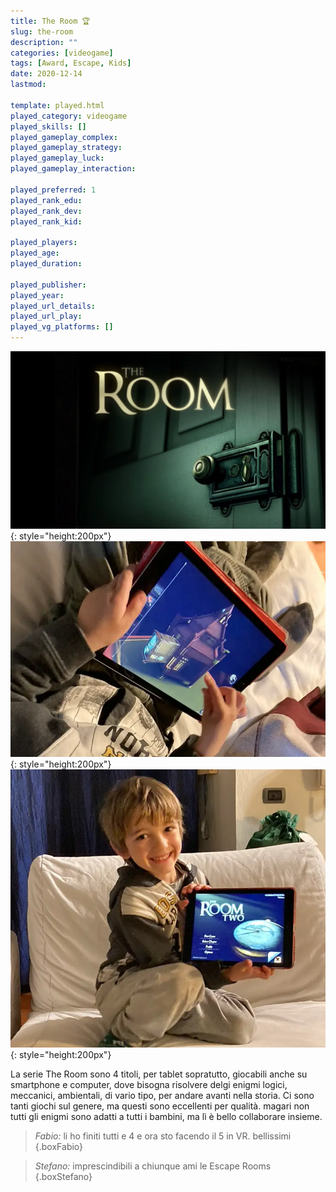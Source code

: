 ```yaml
---
title: The Room 🏆
slug: the-room
description: ""
categories: [videogame]
tags: [Award, Escape, Kids]
date: 2020-12-14
lastmod: 

template: played.html
played_category: videogame
played_skills: []
played_gameplay_complex: 
played_gameplay_strategy: 
played_gameplay_luck: 
played_gameplay_interaction: 

played_preferred: 1
played_rank_edu: 
played_rank_dev: 
played_rank_kid: 

played_players: 
played_age: 
played_duration: 

played_publisher: 
played_year: 
played_url_details: 
played_url_play: 
played_vg_platforms: []
---
```


![](img/the_room.webp){: style="height:200px"}
![](img/the_room_gioco.webp){: style="height:200px"}
![](img/the_room_bruno.webp){: style="height:200px"}

La serie The Room sono 4 titoli, per tablet sopratutto, giocabili anche su smartphone e computer, dove bisogna risolvere delgi enigmi logici, meccanici, ambientali, di vario tipo, per andare avanti nella storia.
Ci sono tanti giochi sul genere, ma questi sono eccellenti per qualità.
magari non tutti gli enigmi sono adatti a tutti i bambini, ma lì è bello collaborare insieme.


> *Fabio:* li ho finiti tutti e 4 e ora sto facendo il 5 in VR. bellissimi
{.boxFabio}

> *Stefano:* imprescindibili a chiunque ami le Escape Rooms
{.boxStefano}
